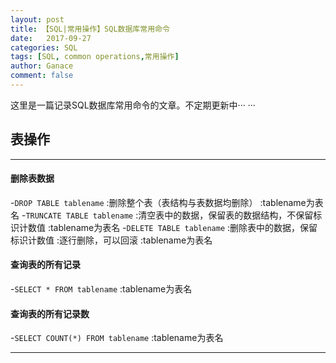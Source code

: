 ```yaml
---
layout: post
title: 【SQL|常用操作】SQL数据库常用命令
date:   2017-09-27
categories: SQL
tags: [SQL, common operations,常用操作]
author: Ganace
comment: false
---
```


这里是一篇记录SQL数据库常用命令的文章。不定期更新中··· ···


## 表操作

---
####  删除表数据
-`DROP TABLE tablename`
    :删除整个表（表结构与表数据均删除）
    :tablename为表名
-`TRUNCATE TABLE tablename`
    :清空表中的数据，保留表的数据结构，不保留标识计数值
    :tablename为表名
-`DELETE TABLE tablename`
    :删除表中的数据，保留标识计数值
    :逐行删除，可以回滚
    :tablename为表名

####  查询表的所有记录
-`SELECT * FROM tablename`
    :tablename为表名

####  查询表的所有记录数
-`SELECT COUNT(*) FROM tablename`
    :tablename为表名

---


